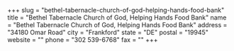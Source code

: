 +++
slug = "bethel-tabernacle-church-of-god-helping-hands-food-bank"
title = "Bethel Tabernacle Church of God, Helping Hands Food Bank"
name = "Bethel Tabernacle Church of God, Helping Hands Food Bank"
address = "34180 Omar Road"
city = "Frankford"
state = "DE"
postal = "19945"
website = ""
phone = "302 539-6768"
fax = ""
+++

